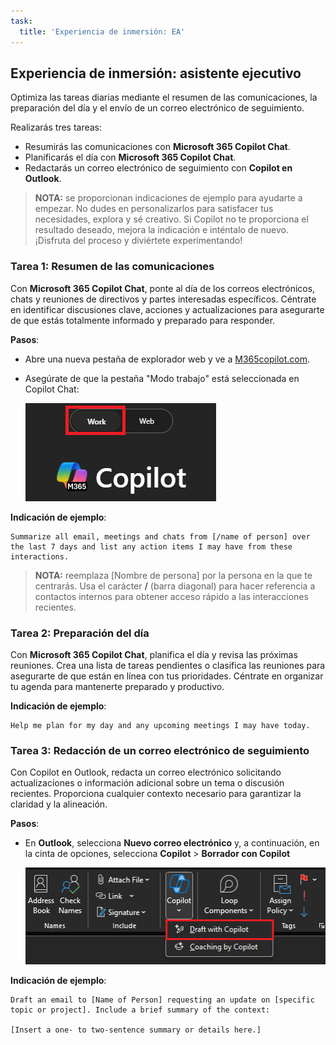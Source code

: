 ```yaml
---
task:
  title: 'Experiencia de inmersión: EA'
---
```


## Experiencia de inmersión: asistente ejecutivo  

Optimiza las tareas diarias mediante el resumen de las comunicaciones, la preparación del día y el envío de un correo electrónico de seguimiento.  

Realizarás tres tareas:  

- Resumirás las comunicaciones con **Microsoft 365 Copilot Chat**.  
- Planificarás el día con **Microsoft 365 Copilot Chat**.  
- Redactarás un correo electrónico de seguimiento con **Copilot en Outlook**.  

> **NOTA:** se proporcionan indicaciones de ejemplo para ayudarte a empezar. No dudes en personalizarlos para satisfacer tus necesidades, explora y sé creativo. Si Copilot no te proporciona el resultado deseado, mejora la indicación e inténtalo de nuevo. ¡Disfruta del proceso y diviértete experimentando!  

### Tarea 1: Resumen de las comunicaciones  

Con **Microsoft 365 Copilot Chat**, ponte al día de los correos electrónicos, chats y reuniones de directivos y partes interesadas específicos. Céntrate en identificar discusiones clave, acciones y actualizaciones para asegurarte de que estás totalmente informado y preparado para responder.  

**Pasos**:

- Abre una nueva pestaña de explorador web y ve a [M365copilot.com](https://m365copilot.com/).
- Asegúrate de que la pestaña "Modo trabajo" está seleccionada en Copilot Chat:

    ![Captura de pantalla que muestra la pestaña Modo trabajo.](../Prompts/Media/work-mode.png)

**Indicación de ejemplo**:
  
```text
Summarize all email, meetings and chats from [/name of person] over the last 7 days and list any action items I may have from these interactions.
```

> **NOTA:** reemplaza [Nombre de persona] por la persona en la que te centrarás. Usa el carácter **/** (barra diagonal) para hacer referencia a contactos internos para obtener acceso rápido a las interacciones recientes.

### Tarea 2: Preparación del día  

Con **Microsoft 365 Copilot Chat**, planifica el día y revisa las próximas reuniones. Crea una lista de tareas pendientes o clasifica las reuniones para asegurarte de que están en línea con tus prioridades. Céntrate en organizar tu agenda para mantenerte preparado y productivo.  

**Indicación de ejemplo**:
  
```text
Help me plan for my day and any upcoming meetings I may have today. 
```

### Tarea 3: Redacción de un correo electrónico de seguimiento

Con Copilot en Outlook, redacta un correo electrónico solicitando actualizaciones o información adicional sobre un tema o discusión recientes. Proporciona cualquier contexto necesario para garantizar la claridad y la alineación.

**Pasos**:

- En **Outlook**, selecciona **Nuevo correo electrónico** y, a continuación, en la cinta de opciones, selecciona **Copilot** > **Borrador con Copilot**

    ![Captura de pantalla que muestra Copilot en Outlook.](../Prompts/Media/copilot-outlook-desktop.png)

**Indicación de ejemplo**:

```text
Draft an email to [Name of Person] requesting an update on [specific topic or project]. Include a brief summary of the context:  

[Insert a one- to two-sentence summary or details here.]

```
